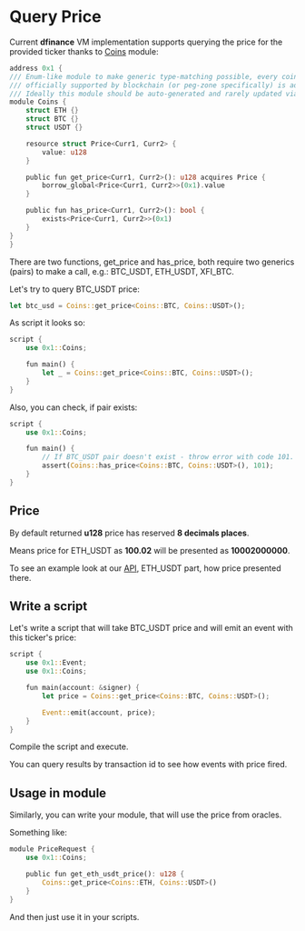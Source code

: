 # Query Price

Current **dfinance** VM implementation supports querying the price for the provided ticker thanks to [Coins](https://github.com/dfinance/dvm/blob/master/stdlib/modules/coins.move) module:

```rust
address 0x1 {
/// Enum-like module to make generic type-matching possible, every coin which is
/// officially supported by blockchain (or peg-zone specifically) is added here.
/// Ideally this module should be auto-generated and rarely updated via consensus
module Coins {
    struct ETH {}
    struct BTC {}
    struct USDT {}

    resource struct Price<Curr1, Curr2> {
        value: u128
    }

    public fun get_price<Curr1, Curr2>(): u128 acquires Price {
        borrow_global<Price<Curr1, Curr2>>(0x1).value
    }

    public fun has_price<Curr1, Curr2>(): bool {
        exists<Price<Curr1, Curr2>>(0x1)
    }
}
}
```

There are two functions, get_price and has_price, both require two generics \(pairs\) to make a call, e.g.: BTC\_USDT, ETH\_USDT, XFI\_BTC.

Let's try to query BTC\_USDT price:

```rust
let btc_usd = Coins::get_price<Coins::BTC, Coins::USDT>();
```

As script it looks so:

```rust
script {
    use 0x1::Coins;

    fun main() {
        let _ = Coins::get_price<Coins::BTC, Coins::USDT>();
    }
}
```

Also, you can check, if pair exists:

```rust
script {
    use 0x1::Coins;

    fun main() {
        // If BTC_USDT pair doesn't exist - throw error with code 101.
        assert(Coins::has_price<Coins::BTC, Coins::USDT>(), 101);
    }
}
```

## Price

By default returned **u128** price has reserved **8 decimals places**.

Means price for ETH\_USDT as **100.02** will be presented as **10002000000**.

To see an example look at our [API](https://rest.dfinance.co/oracle/currentprice/btc_usdt), ETH\_USDT part, how price presented there.

## Write a script

Let's write a script that will take BTC\_USDT price and will emit an event with this ticker's price:

```rust
script {
    use 0x1::Event;
    use 0x1::Coins;

    fun main(account: &signer) {
        let price = Coins::get_price<Coins::BTC, Coins::USDT>();

        Event::emit(account, price);
    }
}
```

Compile the script and execute.

You can query results by transaction id to see how events with price fired.

## Usage in module

Similarly, you can write your module, that will use the price from oracles.

Something like:

```rust
module PriceRequest {
    use 0x1::Coins;

    public fun get_eth_usdt_price(): u128 {
        Coins::get_price<Coins::ETH, Coins::USDT>()
    }
}
```

And then just use it in your scripts.
